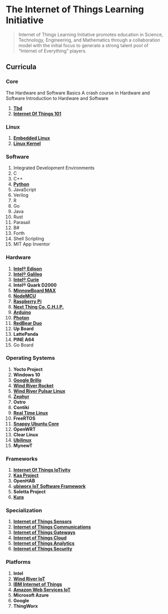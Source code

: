 The Internet of Things Learning Initiative
==

> Internet of Things Learning Initiative promotes education in Science, Technology, Engineering, and Mathematics through a collaboration model with the initial focus to generate a strong talent pool of “Internet of Everything” players.

## Curricula

### Core
The Hardware and Software Basics
A crash course in Hardware and Software
Introduction to Hardware and Software
1. [__Tbd__]()
2. [__Internet Of Things 101__](https://theiotlearninginitiative.gitbooks.io/internetofthings101/)

### Linux
1. [__Embedded Linux__](https://theiotlearninginitiative.gitbooks.io/embedded-linux/)
2. [__Linux Kernel__](https://theiotlearninginitiative.gitbooks.io/linuxkernel/content/)

### Software
1. Integrated Development Environments
2. C
3. C++
4. [__Python__](https://theiotlearninginitiative.gitbooks.io/python/content/)
5. JavaScript
6. Verilog
7. R
8. Go
9. Java
10. Rust
11. Parasail
12. B#
13. Forth
14. Shell Scripting
15. MIT App Inventor

### Hardware
1. [__Intel® Edison__](https://theiotlearninginitiative.gitbooks.io/inteledison/content/)
2. [__Intel® Galileo__](https://theiotlearninginitiative.gitbooks.io/intelgalileo/content/)
3. [__Intel® Curie__](https://theiotlearninginitiative.gitbooks.io/intelcurie/content/)
4. __Intel® Quark D2000__
5. [__MinnowBoard MAX__](https://theiotlearninginitiative.gitbooks.io/minnowboardmax/content/)
6. [__NodeMCU__](https://theiotlearninginitiative.gitbooks.io/nodemcu/content/) 
7. [__Raspberry Pi__](https://theiotlearninginitiative.gitbooks.io/raspberrypi/content/)
8. [__Next Thing Co. C.H.I.P.__](https://theiotlearninginitiative.gitbooks.io/nextthingcochip/content/)
9. [__Arduino__](https://theiotlearninginitiative.gitbooks.io/arduino/content/)
10. [__Photon__](https://theiotlearninginitiative.gitbooks.io/photon/content/)
11. [__RedBear Duo__](https://theiotlearninginitiative.gitbooks.io/redbearduo/content/)
11. __Up Board__
12. __LattePanda__
13. __PINE A64__
14. Go Board

### Operating Systems
1. __Yocto Project__
2. __Windows 10__
3. [__Google Brillo__](https://theiotlearninginitiative.gitbooks.io/googlebrillo/content/)
4. [__Wind River Rocket__](https://theiotlearninginitiative.gitbooks.io/iotwindriverrocket/content/)
5. [__Wind River Pulsar Linux__](https://theiotlearninginitiative.gitbooks.io/iotwindriverpulsarlinux/content/)
6. [__Zephyr__](https://theiotlearninginitiative.gitbooks.io/zephyr/content/)
7. __Ostro__
8. __Contiki__
9. [__Real Time Linux__](https://theiotlearninginitiative.gitbooks.io/internetofthingsrt/content/)
10. __FreeRTOS__
11. [__Snappy Ubuntu Core__](https://theiotlearninginitiative.gitbooks.io/iotsnappyubuntucore/content/)
12. __OpenWRT__
13. __Clear Linux__
14. [__Ubilinux__](https://theiotlearninginitiative.gitbooks.io/ubilinux/content/)
15. __MynewT__

### Frameworks
1. [__Internet Of Things IoTivity__](https://theiotlearninginitiative.gitbooks.io/internetofthingsiotivity/content/)
2. [__Kaa Project__](http://www.kaaproject.org/)
3. __OpenHAB__
4. __[ubiworx IoT Software Framework](http://www.ubiworx.com/ubiworx/)__
5. __Soletta Project__
6. [__Kura__](http://www.eclipse.org/kura/)

### Specialization
1. [__Internet of Things Sensors__](https://theiotlearninginitiative.gitbooks.io/internetofthingssensors/content/)
2. [__Internet of Things Communications__](https://theiotlearninginitiative.gitbooks.io/internetofthingscommunications/content/)
3. [__Internet of Things Gateways__](https://theiotlearninginitiative.gitbooks.io/internetofthingsgateways/content/)
4. [__Internet of Things Cloud__](https://theiotlearninginitiative.gitbooks.io/internetofthingscloud/content/)
5. [__Internet of Things Analytics__](https://theiotlearninginitiative.gitbooks.io/internetofthingsanalytics/content/)
5. [__Internet of Things Security__]()

### Platforms
1. __Intel__
2. [__Wind River IoT__](https://theiotlearninginitiative.gitbooks.io/windriveriot/content/)
3. [__IBM Internet of Things__](https://theiotlearninginitiative.gitbooks.io/ibminternetofthings/content/)
4. [__Amazon Web Services IoT__](https://theiotlearninginitiative.gitbooks.io/amazonwebservicesiot/content/)
5. __Microsoft Azure__
6. __Google__
7. __ThingWorx__